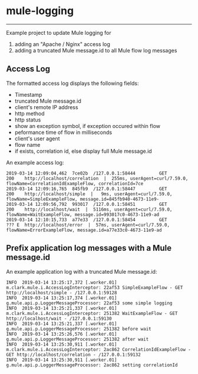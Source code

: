 # mule-logging
---
Example project to update Mule logging for
1. adding an "Apache / Nginx" access log 
2. adding a truncated Mule message.id to all Mule flow log messages

## Access Log
The formatted access log displays the following fields:
* Timestamp
* truncated Mule message.id
* client's remote IP address
* http method
* http status
* show an exception symbol, if exception occured within flow
* peformance time of flow in milliseconds
* client's user agent
* flow name
* if exists, correlation id, else display full Mule message.id

An example access log:
```
2019-03-14 12:09:04,462  7ce02b  /127.0.0.1:58444         GET       200    http://localhost/correlation  |  255ms, userAgent=curl/7.59.0, flowName=CorrelationIdExampleFlow, correlationId=7ce
2019-03-14 12:09:16,765  845fb9  /127.0.0.1:58447         GET       200    http://localhost/simple  |   9ms, userAgent=curl/7.59.0, flowName=SimpleExampleFlow, message.id=845fb940-4673-11e9-
2019-03-14 12:09:56,792  993017  /127.0.0.1:58451         GET       200    http://localhost/wait  |  5116ms, userAgent=curl/7.59.0, flowName=WaitExampleFlow, message.id=993017c0-4673-11e9-ad
2019-03-14 12:10:15,733  a77e33  /127.0.0.1:58454         GET       ??? E  http://localhost/error  |  57ms, userAgent=curl/7.59.0, flowName=ErrorExampleFlow, message.id=a77e33c0-4673-11e9-ad
```

## Prefix application log messages with a Mule message.id
An example application log with a truncated Mule message.id:
```
INFO  2019-03-14 13:25:17,372 [.worker.01] m.clark.mule.i.AccessLogInterceptor: 22af53 SimpleExampleFlow - GET http://localhost/simple - /127.0.0.1:59128
INFO  2019-03-14 13:25:17,374 [.worker.01] g.mule.api.p.LoggerMessageProcessor: 22af53 some simple logging
INFO  2019-03-14 13:25:21,337 [.worker.01] m.clark.mule.i.AccessLogInterceptor: 251382 WaitExampleFlow - GET http://localhost/wait - /127.0.0.1:59130
INFO  2019-03-14 13:25:21,337 [.worker.01] g.mule.api.p.LoggerMessageProcessor: 251382 before wait
INFO  2019-03-14 13:25:26,576 [.worker.01] g.mule.api.p.LoggerMessageProcessor: 251382 after wait
INFO  2019-03-14 13:25:30,911 [.worker.01] m.clark.mule.i.AccessLogInterceptor: 2ac862 CorrelationIdExampleFlow - GET http://localhost/correlation - /127.0.0.1:59132
INFO  2019-03-14 13:25:30,911 [.worker.01] g.mule.api.p.LoggerMessageProcessor: 2ac862 setting correlationId
```
